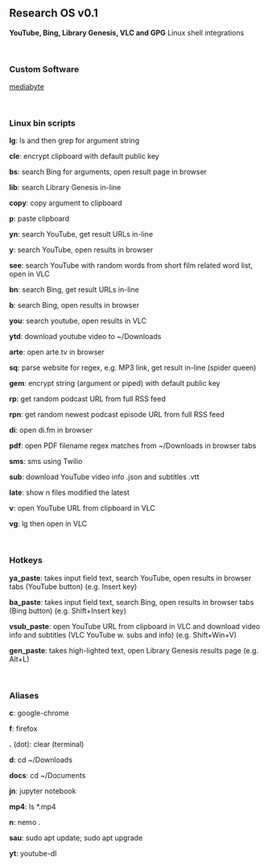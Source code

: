 ## Research OS v0.1
**YouTube, Bing, Library Genesis, VLC and GPG** Linux shell integrations

<br>

### Custom Software

[mediabyte](https://github.com/taext/mediabyte)

<br>

### Linux bin scripts

**lg**: ls and then grep for argument string

**cle**: encrypt clipboard with default public key

**bs**: search Bing for arguments, open result page in browser

**lib**: search Library Genesis in-line

**copy**: copy argument to clipboard

**p**: paste clipboard

**yn**: search YouTube, get result URLs in-line

**y**: search YouTube, open results in browser

**see**: search YouTube with random words from short film related word list, open in VLC

**bn**: search Bing, get result URLs in-line

**b**: search Bing, open results in browser

**you**: search youtube, open results in VLC

**ytd**: download youtube video to ~/Downloads

**arte**: open arte.tv in browser

**sq**: parse website for regex, e.g. MP3 link, get result in-line (spider queen)

**gem**: encrypt string (argument or piped) with default public key

**rp**: get random podcast URL from full RSS feed

**rpn**: get random newest podcast episode URL from full RSS feed

**di**: open di.fm in browser

**pdf**: open PDF filename regex matches from ~/Downloads in browser tabs

**sms**: sms using Twilio

**sub**: download YouTube video info .json and subtitles .vtt

**late**: show n files modified the latest

**v**: open YouTube URL from clipboard in VLC

**vg**: lg then open in VLC

<br>


### Hotkeys

**ya_paste**: takes input field text, search YouTube, open results in browser tabs (YouTube button) (e.g. Insert key)

**ba_paste**: takes input field text, search Bing, open results in browser tabs (Bing button) (e.g. Shift+Insert key)

**vsub_paste**: open  YouTube URL from clipboard in VLC and download video info and subtitles (VLC YouTube w. subs and info) (e.g. Shift+Win+V)

**gen_paste**: takes high-lighted text, open Library Genesis results page (e.g. Alt+L)

<br>

### Aliases

**c**: google-chrome

**f**: firefox

**.** (dot): clear (terminal)

**d**: cd ~/Downloads

**docs**: cd ~/Documents

**jn**: jupyter notebook

**mp4**: ls *.mp4

**n**: nemo .

**sau**: sudo apt update; sudo apt upgrade

**yt**: youtube-dl

<br>
